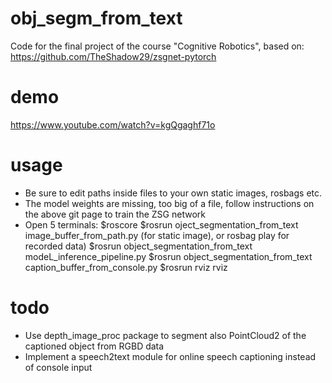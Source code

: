 # obj_segm_from_text
Code for the final project of the course "Cognitive Robotics", based on: https://github.com/TheShadow29/zsgnet-pytorch

# demo
https://www.youtube.com/watch?v=kgQgaghf71o

# usage
- Be sure to edit paths inside files to your own static images, rosbags etc.
- The model weights are missing, too big of a file, follow instructions on the above git page to train the ZSG network
- Open 5 terminals:
  $roscore
  $rosrun oject_segmentation_from_text image_buffer_from_path.py (for static image), or rosbag play for recorded data)
  $rosrun object_segmentation_from_text modeL_inference_pipeline.py
  $rosrun object_segmentation_from_text caption_buffer_from_console.py
  $rosrun rviz rviz 


# todo
- Use depth_image_proc package to segment also PointCloud2 of the captioned object from RGBD data
- Implement a speech2text module for online speech captioning instead of console input
